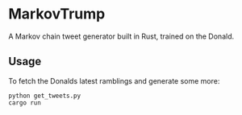 # MarkovTrump

A Markov chain tweet generator built in Rust, trained on the Donald.

## Usage

To fetch the Donalds latest ramblings and generate some more:

    python get_tweets.py
    cargo run
